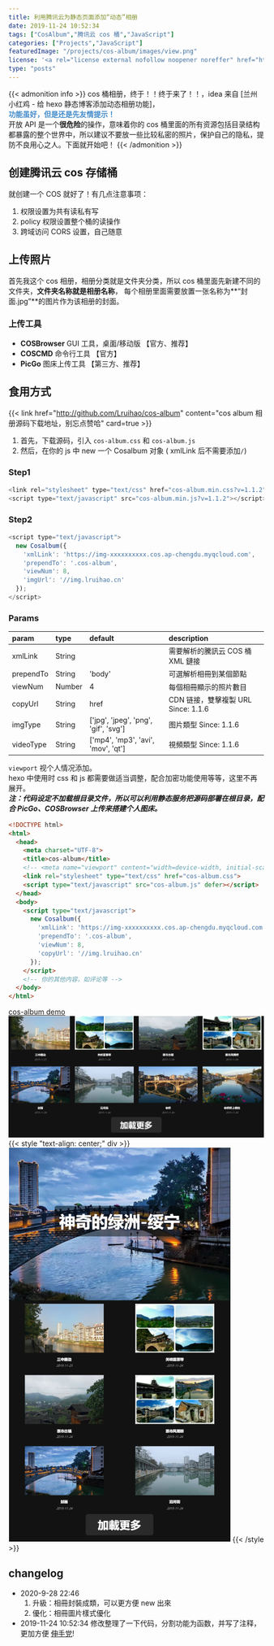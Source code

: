 ```yaml
---
title: 利用腾讯云为静态页面添加“动态”相册
date: 2019-11-24 10:52:34
tags: ["CosAlbum","腾讯云 cos 桶","JavaScript"]
categories: ["Projects","JavaScript"]
featuredImage: "/projects/cos-album/images/view.png"
license: '<a rel="license external nofollow noopener noreffer" href="https://creativecommons.org/licenses/by-nc/4.0/" target="_blank">CC BY-NC 4.0</a>'
type: "posts"
---
```


{{< admonition info >}}
cos 桶相册，终于！！终于来了！！，idea 来自 [兰州小红鸡 - 给 hexo 静态博客添加动态相册功能]，  
**<span style="color: #428bca;">功能虽好，但是还是先友情提示！</span>**  
开放 API 是一个**很危险**的操作，意味着你的 cos 桶里面的所有资源包括目录结构都暴露的整个世界中，所以建议不要放一些比较私密的照片，保护自己的隐私，提防不良用心之人。下面就开始吧！
{{< /admonition >}}

<!--more-->

## 创建腾讯云 cos 存储桶
就创建一个 COS 就好了！有几点注意事项：
1. 权限设置为共有读私有写
2. policy 权限设置整个桶的读操作
3. 跨域访问 CORS 设置，自己随意

## 上传照片
首先我这个 cos 相册，相册分类就是文件夹分类，所以 cos 桶里面先新建不同的文件夹，**文件夹名称就是相册名称**，
每个相册里面需要放置一张名称为**“封面.jpg”**的图片作为该相册的封面。
### 上传工具
- **COSBrowser** GUI 工具，桌面/移动版 【官方、推荐】
- **COSCMD** 命令行工具 【官方】
- **PicGo** 图床上传工具 【第三方、推荐】

## 食用方式
{{< link href="http://github.com/Lruihao/cos-album" content="cos album 相册源码下载地址，别忘点赞哈" card=true >}}
1. 首先，下载源码，引入 `cos-album.css` 和 `cos-album.js`
2. 然后，在你的 js 中 new 一个 Cosalbum 对象 ( xmlLink 后不需要添加`/`)

### Step1
```js config
<link rel="stylesheet" type="text/css" href="cos-album.min.css?v=1.1.2">
<script type="text/javascript" src="cos-album.min.js?v=1.1.2"></script>
```

### Step2
```js
<script type="text/javascript">
  new Cosalbum({
    'xmlLink': 'https://img-xxxxxxxxxx.cos.ap-chengdu.myqcloud.com',
    'prependTo': '.cos-album',
    'viewNum': 8,
    'imgUrl': '//img.lruihao.cn'
  });
</script>
```

### Params
| param     | type   | default | description                       |
| :-------- | :----- | :------ | :-------------------------------- |
| xmlLink   | String |         | 需要解析的騰訊云 COS 桶 XML 鏈接        |
| prependTo | String | 'body'  | 可選解析相冊到某個節點              |
| viewNum   | Number |   4     | 每個相冊顯示的照片數目              |
| copyUrl   | String |  href   | CDN 链接，雙擊複製 URL Since: 1.1.6 |
| imgType   | String | ['jpg', 'jpeg', 'png', 'gif', 'svg'] | 图片類型 Since: 1.1.6 |
| videoType | String | ['mp4', 'mp3', 'avi', 'mov', 'qt']   | 視頻類型 Since: 1.1.6 |

`viewport` 视个人情况添加。  
hexo 中使用时 css 和 js 都需要做适当调整，配合加密功能使用等等，这里不再展开。  
***注：代码设定不加载根目录文件，所以可以利用静态服务把源码部署在根目录，配合 PicGo、COSBrowser 上传来搭建个人图床。***
```html demo
<!DOCTYPE html>
<html>
  <head>
    <meta charset="UTF-8">
    <title>cos-album</title>
    <!-- <meta name="viewport" content="width=device-width, initial-scale=1.0"> -->
    <link rel="stylesheet" type="text/css" href="cos-album.css">
    <script type="text/javascript" src="cos-album.js" defer></script>
  </head>
  <body>
    <script type="text/javascript">
      new Cosalbum({
        'xmlLink': 'https://img-xxxxxxxxxx.cos.ap-chengdu.myqcloud.com',
        'prependTo': '.cos-album',
        'viewNum': 8,
        'copyUrl': '//img.lruihao.cn'
      });
    </script>
    <!-- 你的其他内容，如评论等 -->
  </body>
</html>
```
<a href="https://img.lruihao.cn" target="_blank" class="LinkCard">cos-album demo</a>
![大屏显示](images/view.png)
{{< style "text-align: center;" div >}}
  ![手机显示](images/mobile.png)
{{< /style >}}

## changelog

- 2020-9-28 22:46  
  1. 升級：相冊封裝成類，可以更方便 new 出來
  2. 優化：相冊圖片樣式優化
- 2019-11-24 10:52:34 
修改整理了一下代码，分割功能为函数，并写了注释，更加方便 [伸手党](https://github.com/Lruihao/cos-album)!
